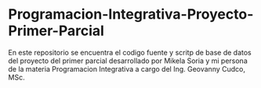 # Programacion-Integrativa-Proyecto-Primer-Parcial
En este repositorio se encuentra el codigo fuente y scritp de base de datos del proyecto del primer parcial desarrollado por Mikela Soria y mi persona de la materia Programacion Integrativa a cargo del Ing. Geovanny Cudco, MSc.
